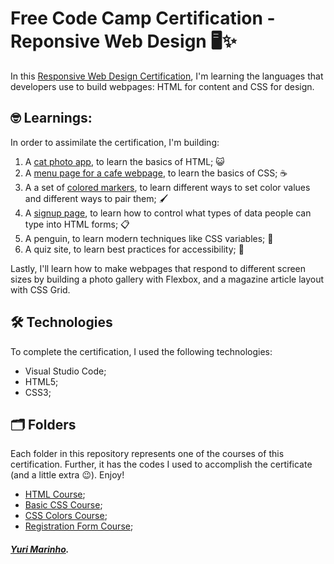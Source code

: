 # Free Code Camp Certification - Reponsive Web Design 🖥️✨
In this [Responsive Web Design Certification](https://www.freecodecamp.org/learn/2022/responsive-web-design), I'm learning the languages that developers use to build webpages: HTML for content and CSS for design.

## 🤓 Learnings:
In order to assimilate the certification, I'm building:

1. A [cat photo app](https://yuri-marinho.github.io/Responsive-Web-Design-Certification/HTML%20Course/CatPhotoApp.html), to learn the basics of HTML; 😺
2. A [menu page for a cafe webpage](https://yuri-marinho.github.io/Responsive-Web-Design-Certification/Basic%20CSS%20Course/Cafe%20Menu/cafemenu.html), to learn the basics of CSS; ☕
3. A a set of [colored markers](https://yuri-marinho.github.io/Responsive-Web-Design-Certification/CSS%20Colors%20Course/Colored%20markers/coloredmarkers.html), to learn different ways to set color values and different ways to pair them; 🖌️
4. A [signup page](https://yuri-marinho.github.io/Responsive-Web-Design-Certification/Registration%20Form%20Course/regis_form.html), to learn how to control what types of data people can type into HTML forms; 📋
5. A penguin, to learn modern techniques like CSS variables; 🐧
6. A quiz site, to learn best practices for accessibility; 🎯

Lastly, I'll learn how to make webpages that respond to different screen sizes by building a photo gallery with Flexbox, and a magazine article layout with CSS Grid.

## 🛠 Technologies
To complete the certification, I used the following technologies:

* Visual Studio Code;
* HTML5;
* CSS3;

## 🗂️ Folders
Each folder in this repository represents one of the courses of this certification. Further, it has the codes I used to accomplish the certificate (and a little extra 😉). Enjoy!

* [HTML Course](https://github.com/yuri-marinho/Responsive-Web-Design-Certification/tree/main/HTML%20Course);
* [Basic CSS Course](https://github.com/yuri-marinho/Responsive-Web-Design-Certification/tree/main/Basic%20CSS%20Course);
* [CSS Colors Course](https://github.com/yuri-marinho/Responsive-Web-Design-Certification/tree/main/CSS%20Colors%20Course);
* [Registration Form Course](https://github.com/yuri-marinho/Responsive-Web-Design-Certification/tree/main/Registration%20Form%20Course);

##### <a href="https://github.com/yuri-marinho/">Yuri Marinho</a>.
